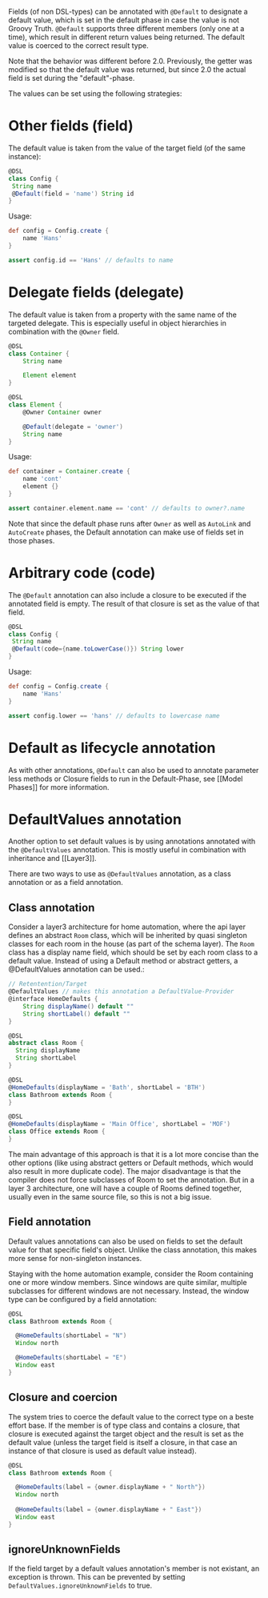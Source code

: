 Fields (of non DSL-types) can be annotated with `@Default` to designate a default value, which is set in the default phase in case the value is not
Groovy Truth. `@Default` supports three different members (only one at a time), which result in different return values
being returned. The default value is coerced to the correct result type.

Note that the behavior was different before 2.0. Previously, the getter was modified so that the default value was 
returned, but since 2.0 the actual field is set during the "default"-phase.

The values can be set using the following strategies:

# Other fields (field)
The default value is taken from the value of the target field (of the same instance):

```groovy
@DSL
class Config {
 String name
 @Default(field = 'name') String id
}
```

Usage:

```groovy
def config = Config.create {
    name 'Hans'
}

assert config.id == 'Hans' // defaults to name 
```

# Delegate fields (delegate)

The default value is taken from a property with the same name of the targeted delegate. This is especially 
useful in object hierarchies in combination with the `@Owner` field.

```groovy
@DSL
class Container {
    String name

    Element element
}

@DSL
class Element {
    @Owner Container owner

    @Default(delegate = 'owner')
    String name
}
```

Usage:

```groovy
def container = Container.create {
    name 'cont'
    element {}
}

assert container.element.name == 'cont' // defaults to owner?.name 
```

Note that since the default phase runs after `Owner` as well as `AutoLink` and `AutoCreate` phases, the Default
annotation can make use of fields set in those phases.

# Arbitrary code (code)

The `@Default` annotation can also include a closure to be executed if the annotated field is empty. The result of that
closure is set as the value of that field.

```groovy
@DSL
class Config {
 String name
 @Default(code={name.toLowerCase()}) String lower
}
```

Usage:

```groovy
def config = Config.create {
    name 'Hans'
}

assert config.lower == 'hans' // defaults to lowercase name
```

# Default as lifecycle annotation

As with other annotations, `@Default` can also be used to annotate parameter less methods or Closure fields to run
in the Default-Phase, see [[Model Phases]] for more information.

# DefaultValues annotation

Another option to set default values is by using annotations annotated with the `@DefaultValues` annotation. This is mostly useful 
in combination with inheritance and [[Layer3]].

There are two ways to use as `@DefaultValues` annotation, as a class annotation or as a field annotation.

## Class annotation

Consider a layer3 architecture for home automation, where the api layer defines an abstract `Room` class, which will be inherited
by quasi singleton classes for each room in the house (as part of the schema layer). The `Room` class has a display name field, which 
should be set by each room class to a default value. Instead of using a Default method or abstract getters, a @DefaultValues annotation can be used.: 

```groovy
// Retentention/Target
@DefaultValues // makes this annotation a DefaultValue-Provider
@interface HomeDefaults {
    String displayName() default ""
    String shortLabel() default ""
}

@DSL 
abstract class Room {
  String displayName
  String shortLabel
}

@DSL 
@HomeDefaults(displayName = 'Bath', shortLabel = 'BTH')
class Bathroom extends Room {
}

@DSL 
@HomeDefaults(displayName = 'Main Office', shortLabel = 'MOF')
class Office extends Room {
}
```

The main advantage of this approach is that it is a lot more concise than the other options (like using abstract getters or Default methods, which would also result in more duplicate code). The major disadvantage is that the compiler does not force subclasses of Room to set the annotation. But in a layer 3 architecture, one will have a couple of Rooms defined together, usually even in the 
same source file, so this is not a big issue.

## Field annotation

Default values annotations can also be used on fields to set the default value for that specific field's object. Unlike the class annotation, this makes more sense for non-singleton instances.

Staying with the home automation example, consider the Room containing one or more window members. Since windows are quite similar,
multiple subclasses for different windows are not necessary. Instead, the window type can be configured by a field annotation:

```groovy
@DSL 
class Bathroom extends Room {

  @HomeDefaults(shortLabel = "N")
  Window north

  @HomeDefaults(shortLabel = "E")
  Window east
}
```

## Closure and coercion

The system tries to coerce the default value to the correct type on a beste effort base. If the member is of type class and 
contains a closure, that closure is executed against the target object and the result is set as the default value (unless the 
target field is itself a closure, in that case an instance of that closure is used as default value instead).

```groovy
@DSL 
class Bathroom extends Room {

  @HomeDefaults(label = {owner.displayName + " North"})
  Window north
    
  @HomeDefaults(label = {owner.displayName + " East"})
  Window east
}
```

## ignoreUnknownFields

If the field target by a default values annotation's member is not existant, an exception is thrown. This can be prevented
by setting `DefaultValues.ignoreUnknownFields` to true.
